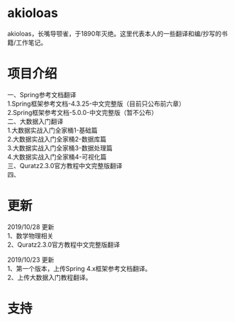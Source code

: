 # akioloas
akioloas，长嘴导颚雀，于1890年灭绝。这里代表本人的一些翻译和编/抄写的书籍/工作笔记。<br />

# 项目介绍
一、Spring参考文档翻译<br />
1.Spring框架参考文档-4.3.25-中文完整版（目前只公布前六章）<br />
2.Spring框架参考文档-5.0.0-中文完整版（暂不公布）<br />
二、大数据入门翻译<br />
1.大数据实战入门全家桶1-基础篇<br />
2.大数据实战入门全家桶2-数据库篇<br />
3.大数据实战入门全家桶3-数据处理篇<br />
4.大数据实战入门全家桶4-可视化篇<br />
三、Quratz2.3.0官方教程中文完整版翻译<br/>
四、


# 更新
2019/10/28 更新 <br />
1、数学物理相关<br/>
2、Quratz2.3.0官方教程中文完整版翻译<br/>

2019/10/23 更新 <br />
1、第一个版本，上传Spring 4.x框架参考文档翻译。<br />
2、上传大数据入门教程翻译。<br />

# 支持


